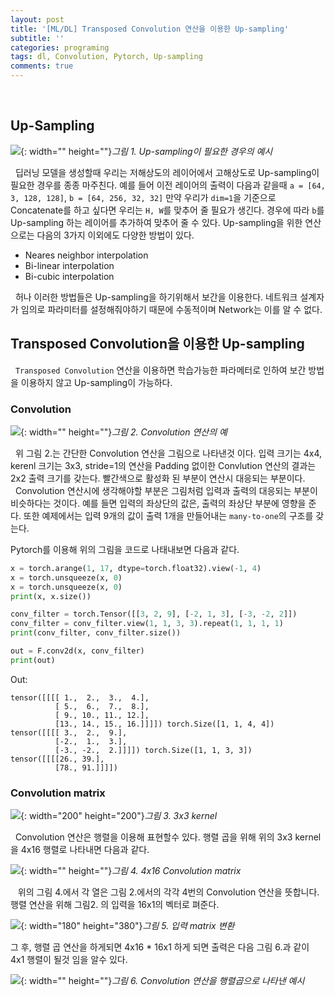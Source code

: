 ```yaml
---
layout: post
title: '[ML/DL] Transposed Convolution 연산을 이용한 Up-sampling'
subtitle: ''
categories: programing
tags: dl, Convolution, Pytorch, Up-sampling
comments: true
---
```

 
## Up-Sampling

![](/assets/img/2020-01-31-09-43-27.png){: width="" height=""}*그림 1. Up-sampling이 필요한 경우의 예시*

&nbsp;&nbsp;딥러닝 모델을 생성할때 우리는 저해상도의 레이어에서 고해상도로 Up-sampling이 필요한 경우를 종종 마주친다. 예를 들어 이전 레이어의 출력이 다음과 같을때 `a = [64, 3, 128, 128]`, `b = [64, 256, 32, 32]` 만약 우리가 `dim=1`을 기준으로 Concatenate를 하고 싶다면 우리는 `H, W`를 맞추어 줄 필요가 생긴다. 경우에 따라 `b`를 Up-sampling 하는 레이어를 추가하여 맞추어 줄 수 있다. Up-sampling을 위한 연산으로는 다음의 3가지 이외에도 다양한 방법이 있다.

* Neares neighbor interpolation
* Bi-linear interpolation
* Bi-cubic interpolation

&nbsp;&nbsp;허나 이러한 방법들은 Up-sampling을 하기위해서 보간을 이용한다. 네트워크 설계자가 임의로 파라미터를 설정해줘야하기 때문에 수동적이며 Network는 이를 알 수 없다.

## Transposed Convolution을 이용한 Up-sampling

 &nbsp;&nbsp;`Transposed Convolution` 연산을 이용하면 학습가능한 파라메터로 인하여 보간 방법을 이용하지 않고 Up-sampling이 가능하다.

### Convolution

![](/assets/img/2020-01-31-11-21-36.png){: width="" height=""}*그림 2. Convolution 연산의 예*

&nbsp;&nbsp;위 그림 2.는 간단한 Convolution 연산을 그림으로 나타낸것 이다. 입력 크기는 4x4, kerenl 크기는 3x3, stride=1의 연산을 Padding 없이한 Convlution 연산의 결과는 2x2 출력 크기를 갖는다. 빨간색으로 활성화 된 부분이 연산시 대응되는 부분이다.
&nbsp;&nbsp;Convolution 연산시에 생각해야할 부분은 그림처럼 입력과 출력의 대응되는 부분이 비슷하다는 것이다. 예를 들면 입력의 좌상단의 값은, 출력의 좌상단 부분에 영향을 준다. 또한 예제에서는 입력 9개의 값이 출력 1개을 만들어내는 `many-to-one`의 구조를 갖는다.

Pytorch를 이용해 위의 그림을 코드로 나태내보면 다음과 같다.

```python
x = torch.arange(1, 17, dtype=torch.float32).view(-1, 4)
x = torch.unsqueeze(x, 0)
x = torch.unsqueeze(x, 0)
print(x, x.size())

conv_filter = torch.Tensor([[3, 2, 9], [-2, 1, 3], [-3, -2, 2]])
conv_filter = conv_filter.view(1, 1, 3, 3).repeat(1, 1, 1, 1)
print(conv_filter, conv_filter.size())

out = F.conv2d(x, conv_filter)
print(out)
```

Out:
```
tensor([[[[ 1.,  2.,  3.,  4.],
          [ 5.,  6.,  7.,  8.],
          [ 9., 10., 11., 12.],
          [13., 14., 15., 16.]]]]) torch.Size([1, 1, 4, 4])
tensor([[[[ 3.,  2.,  9.],
          [-2.,  1.,  3.],
          [-3., -2.,  2.]]]]) torch.Size([1, 1, 3, 3])
tensor([[[[26., 39.],
          [78., 91.]]]])
```

### Convolution matrix

![](/assets/img/2020-01-31-11-22-17.png){: width="200" height="200"}*그림 3. 3x3 kernel*

&nbsp;&nbsp;Convolution 연산은 행렬을 이용해 표현할수 있다. 행렬 곱을 위해 위의 3x3 kernel을 4x16 행렬로 나타내면 다음과 같다.

![](/assets/img/2020-01-31-11-32-01.png){: width="" height=""}*그림 4. 4x16 Convolution matrix*

&nbsp;&nbsp; 위의 그림 4.에서 각 열은 그림 2.에서의 각각 4번의 Convolution 연산을 뜻합니다. 행렬 연산을 위해 그림2. 의 입력을 16x1의 벡터로 펴준다.

![](/assets/img/2020-01-31-11-46-19.png){: width="180" height="380"}*그림 5. 입력 matrix 변환*

그 후, 행렬 곱 연산을 하게되면 4x16 * 16x1 하게 되면 출력은 다음 그림 6.과 같이 4x1 행렬이 될것 임을 알수 있다.

![](/assets/img/2020-01-31-11-52-50.png){: width="" height=""}*그림 6. Convolution 연산을 행렬곱으로 나타낸 예시*